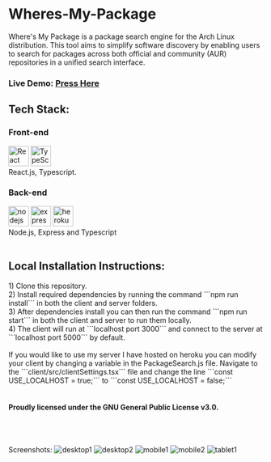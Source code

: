 # Wheres-My-Package

Where's My Package is a package search engine for the Arch Linux distribution. This tool aims to simplify software discovery by enabling users to search for packages across both official and community (AUR) repositories in a unified search interface.

<h3>Live Demo: <a href='https://antinf.github.io/Wheres-My-Package/'>Press Here</a></h3>
<h2>Tech Stack:</h2>
<h3>Front-end</h3>
  <span>
    <img alt="React" height=40rem width=40rem src="https://api.iconify.design/logos/react.svg?download=1" />
    <img alt="TypeScript" height=40rem width=40rem src="https://api.iconify.design/logos/typescript-icon.svg?download=1" />
  </span>
  <br/>
  React.js, Typescript.
<h3>Back-end</h3>
  <span>
    <img alt="nodejs" height=40rem width=40rem src="https://api.iconify.design/vscode-icons/file-type-node.svg?download=1" />
    <img alt='express' height=40rem width=40rem src="https://api.iconify.design/skill-icons/expressjs-dark.svg?download=1" />
    <img alt='heroku' height=40rem width=40rem src="https://api.iconify.design/skill-icons/heroku.svg?download=1" />
  </span>
  <br/>
  Node.js, Express and Typescript
<br/><br/>

<h2>Local Installation Instructions:</h2>
1) Clone this repository.<br/>
2) Install required dependencies by running the command ```npm run install``` in both the client and server folders.<br/>
3) After dependencies install you can then run the command ```npm run start``` in both the client and server  to run them locally.<br/>
4) The client will run at ```localhost port 3000``` and connect to the server at ```localhost port 5000``` by default.<br/>
<br/>
If you would like to use my server I have hosted on heroku you can modify your client by changing a variable in the PackageSearch.js file. Navigate to the ```client/src/clientSettings.tsx``` file and change the line ```const USE_LOCALHOST = true;``` to ```const USE_LOCALHOST = false;```
<br/><br/>
<h4>Proudly licensed under the GNU General Public License v3.0.</h4>
<br/><br/>

Screenshots: 
![desktop1](https://user-images.githubusercontent.com/87878255/232182016-96128802-063b-4ebf-95de-8b6326f4244b.png)
![desktop2](https://user-images.githubusercontent.com/87878255/232182027-0b684402-fae9-4ab0-9f48-239eb3350781.png)
![mobile1](https://user-images.githubusercontent.com/87878255/232182029-30d907b6-8254-46f2-8a15-f7cffe6930a1.png)
![mobile2](https://user-images.githubusercontent.com/87878255/232182034-e8fd59e6-80d2-4c9d-acb4-b1bc94d52284.png)
![tablet1](https://user-images.githubusercontent.com/87878255/232182035-164fa542-700f-44a5-9831-e6fedd010d32.png)
